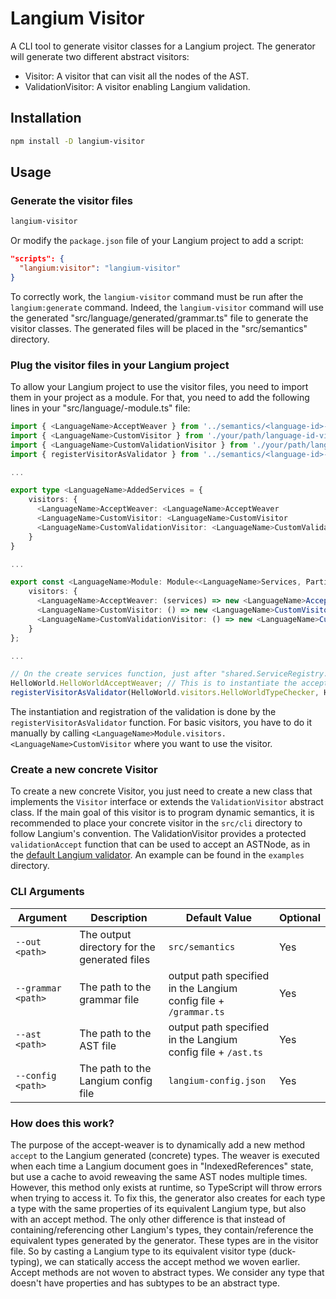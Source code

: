 # Langium Visitor

A CLI tool to generate visitor classes for a Langium project.
The generator will generate two different abstract visitors:
- Visitor: A visitor that can visit all the nodes of the AST.
- ValidationVisitor: A visitor enabling Langium validation.

## Installation

```bash
npm install -D langium-visitor
```

## Usage

### Generate the visitor files

```bash
langium-visitor
```

Or modify the `package.json` file of your Langium project to add a script:

```json
"scripts": {
  "langium:visitor": "langium-visitor"
}
```

To correctly work, the `langium-visitor` command must be run after the `langium:generate` command.
Indeed, the `langium-visitor` command will use the generated "src/language/generated/grammar.ts" file to generate the visitor classes.
The generated files will be placed in the "src/semantics" directory.

### Plug the visitor files in your Langium project

To allow your Langium project to use the visitor files, you need to import them in your project as a module.
For that, you need to add the following lines in your "src/language/<language-id>-module.ts" file:

```ts
import { <LanguageName>AcceptWeaver } from '../semantics/<language-id>-accept-weaver.js';
import { <LanguageName>CustomVisitor } from './your/path/language-id-visitor.ts';
import { <LanguageName>CustomValidationVisitor } from './your/path/language-id-custom-validation-visitor.ts';
import { registerVisitorAsValidator } from '../semantics/<language-id>-visitor.js';

...

export type <LanguageName>AddedServices = {
    visitors: {
      <LanguageName>AcceptWeaver: <LanguageName>AcceptWeaver
      <LanguageName>CustomVisitor: <LanguageName>CustomVisitor
      <LanguageName>CustomValidationVisitor: <LanguageName>CustomValidationVisitor
    }
}

...

export const <LanguageName>Module: Module<<LanguageName>Services, PartialLangiumServices & <LanguageName>AddedServices> = {
    visitors: {
      <LanguageName>AcceptWeaver: (services) => new <LanguageName>AcceptWeaver(services)
      <LanguageName>CustomVisitor: () => new <LanguageName>CustomVisitor()
      <LanguageName>CustomValidationVisitor: () => new <LanguageName>CustomValidationVisitor()
    }
};

...

// On the create services function, just after "shared.ServiceRegistry.register(<LanguageName>);"
HelloWorld.HelloWorldAcceptWeaver; // This is to instantiate the accept weaver
registerVisitorAsValidator(HelloWorld.visitors.HelloWorldTypeChecker, HelloWorld); // This is to register the validation visitor to the validation registry of Langium
```

The instantiation and registration of the validation is done by the `registerVisitorAsValidator` function.
For basic visitors, you have to do it manually by calling `<LanguageName>Module.visitors.<LanguageName>CustomVisitor` where you want to use the visitor.

### Create a new concrete Visitor

To create a new concrete Visitor, you just need to create a new class that implements the `Visitor` interface or extends the `ValidationVisitor` abstract class.
If the main goal of this visitor is to program dynamic semantics, it is recommended to place your concrete visitor in the `src/cli` directory to follow Langium's convention.
The ValidationVisitor provides a protected `validationAccept` function that can be used to accept an ASTNode, as in the [default Langium validator](https://langium.org/docs/learn/workflow/create_validations/).
An example can be found in the `examples` directory.

### CLI Arguments

| Argument | Description | Default Value | Optional |
| -------- | ----------- | ------------- | -------- |
| `--out <path>` | The output directory for the generated files | `src/semantics` | Yes |
| `--grammar <path>` | The path to the grammar file | output path specified in the Langium config file + `/grammar.ts` | Yes |
| `--ast <path>` | The path to the AST file | output path specified in the Langium config file + `/ast.ts` | Yes |
| `--config <path>` | The path to the Langium config file | `langium-config.json` | Yes |

### How does this work?

The purpose of the accept-weaver is to dynamically add a new method `accept` to the Langium generated (concrete) types.
The weaver is executed when each time a Langium document goes in "IndexedReferences" state, but use a cache to avoid reweaving the same AST nodes multiple times.
However, this method only exists at runtime, so TypeScript will throw errors when trying to access it.
To fix this, the generator also creates for each type a type with the same properties of its equivalent Langium type, but also with an accept method.
The only other difference is that instead of containing/referencing other Langium's types, they contain/reference the equivalent types generated by the generator.
These types are in the visitor file.
So by casting a Langium type to its equivalent visitor type (duck-typing), we can statically access the accept method we woven earlier.
Accept methods are not woven to abstract types.
We consider any type that doesn't have properties and has subtypes to be an abstract type.